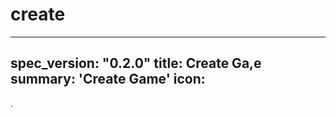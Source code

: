 <h1 class="contract">create</h1>

---
spec_version: "0.2.0"
title: Create Ga,e
summary: 'Create Game'
icon:
---
.

